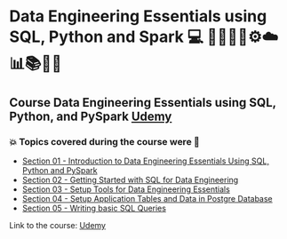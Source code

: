 # Data Engineering Essentials using SQL, Python and Spark 💻 👩🏻‍💻🤯⚙️☁️📊📚🎲🐍
## Course Data Engineering Essentials using SQL, Python, and PySpark [Udemy](https://www.udemy.com/course/data-engineering-essentials-sql-python-and-spark/)
### 💥 Topics covered during the course were 🚀
- [Section 01 - Introduction to Data Engineering Essentials Using SQL, Python and PySpark](https://github.com/romulovieira777/Data_Engineering_Essentials_Using_SQL_Python_and_Spark/tree/main/Section_01_Introduction_to_Data_Engineering_Essentials_Using_SQL_Python_and_Pyspark)
- [Section 02 - Getting Started with SQL for Data Engineering](https://github.com/romulovieira777/Data_Engineering_Essentials_Using_SQL_Python_and_Spark/tree/main/Section_02_Getting_Started_With_Sql_For_Data_Engineering)
- [Section 03 - Setup Tools for Data Engineering Essentials](https://github.com/romulovieira777/Data_Engineering_Essentials_Using_SQL_Python_and_Spark/tree/main/Section_03_Setup_Tools_For_Data_Engineering_Essentials)
- [Section 04 - Setup Application Tables and Data in Postgre Database](https://github.com/romulovieira777/Data_Engineering_Essentials_Using_SQL_Python_and_Spark/tree/main/Section_04_Setup_Application_Tables_and_Data_in_Postgre_Database)
- [Section 05 - Writing basic SQL Queries]()

Link to the course: [Udemy](https://www.udemy.com/course/data-engineering-essentials-sql-python-and-spark/)
